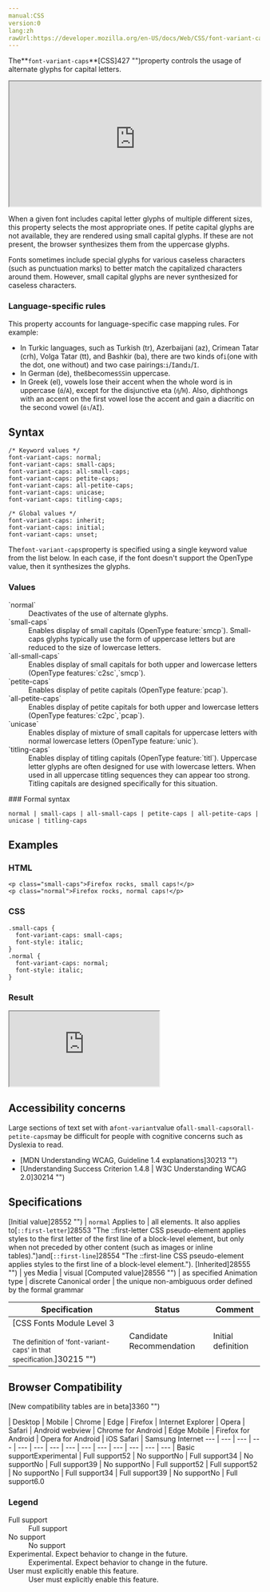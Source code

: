 ```yaml
---
manual:CSS
version:0
lang:zh
rawUrl:https://developer.mozilla.org/en-US/docs/Web/CSS/font-variant-caps
---
```






The**`font-variant-caps`**[CSS]427 "")property controls the usage of alternate glyphs for capital letters.

<iframe src='https://interactive-examples.mdn.mozilla.net/pages/css/font-variant-caps.html' width='100%' height='250'></iframe>


When a given font includes capital letter glyphs of multiple different sizes, this property selects the most appropriate ones. If petite capital glyphs are not available, they are rendered using small capital glyphs. If these are not present, the browser synthesizes them from the uppercase glyphs.



Fonts sometimes include special glyphs for various caseless characters (such as punctuation marks) to better match the capitalized characters around them. However, small capital glyphs are never synthesized for caseless characters.


### Language-specific rules<a name="Language-specific_rules"></a>


This property accounts for language-specific case mapping rules. For example:


* In Turkic languages, such as Turkish (tr), Azerbaijani (az), Crimean Tatar (crh), Volga Tatar (tt), and Bashkir (ba), there are two kinds of`i`(one with the dot, one without) and two case pairings:`i`/`İ`and`ı`/`I`.
* In German (de), the`ß`becomes`SS`in uppercase.
* In Greek (el), vowels lose their accent when the whole word is in uppercase (`ά`/`Α`), except for the disjunctive eta (`ή`/`Ή`). Also, diphthongs with an accent on the first vowel lose the accent and gain a diacritic on the second vowel (`άι`/`ΑΪ`).

## Syntax<a name="Syntax"></a>

```
/* Keyword values */
font-variant-caps: normal;
font-variant-caps: small-caps;
font-variant-caps: all-small-caps;
font-variant-caps: petite-caps;
font-variant-caps: all-petite-caps;
font-variant-caps: unicase;
font-variant-caps: titling-caps;

/* Global values */
font-variant-caps: inherit;
font-variant-caps: initial;
font-variant-caps: unset;
```


The`font-variant-caps`property is specified using a single keyword value from the list below. In each case, if the font doesn&#39;t support the OpenType value, then it synthesizes the glyphs.


### Values<a name="Values"></a>
<dl><dt id=''>`normal`</dt><dd>Deactivates of the use of alternate glyphs.</dd><dt id=''>`small-caps`</dt><dd>Enables display of small capitals (OpenType feature:`smcp`). Small-caps glyphs typically use the form of uppercase letters but are reduced to the size of lowercase letters.</dd><dt id=''>`all-small-caps`</dt><dd>Enables display of small capitals for both upper and lowercase letters (OpenType features:`c2sc`,`smcp`).</dd><dt id=''>`petite-caps`</dt><dd>Enables display of petite capitals (OpenType feature:`pcap`).</dd><dt id=''>`all-petite-caps`</dt><dd>Enables display of petite capitals for both upper and lowercase letters (OpenType features:`c2pc`,`pcap`).</dd><dt id=''>`unicase`</dt><dd>Enables display of mixture of small capitals for uppercase letters with normal lowercase letters (OpenType feature:`unic`).</dd><dt id=''>`titling-caps`</dt><dd>Enables display of titling capitals (OpenType feature:`titl`). Uppercase letter glyphs are often designed for use with lowercase letters. When used in all uppercase titling sequences they can appear too strong. Titling capitals are designed specifically for this situation.</dd></dl>
### Formal syntax<a name="Formal_syntax"></a>

```
normal | small-caps | all-small-caps | petite-caps | all-petite-caps | unicase | titling-caps
```

## Examples<a name="Examples"></a>

### HTML<a name="HTML"></a>

```
<p class="small-caps">Firefox rocks, small caps!</p>
<p class="normal">Firefox rocks, normal caps!</p>
```

### CSS<a name="CSS"></a>

```
.small-caps {
  font-variant-caps: small-caps;
  font-style: italic;
}
.normal {
  font-variant-caps: normal;
  font-style: italic;
}
```

### Result<a name="Result"></a>


<iframe src='https://mdn.mozillademos.org/en-US/docs/Web/CSS/font-variant-caps$samples/Examples?revision=1367960' width='null' height='null'></iframe>



## Accessibility concerns<a name="Accessibility_concerns"></a>


Large sections of text set with a`font-variant`value of`all-small-caps`or`all-petite-caps`may be difficult for people with cognitive concerns such as Dyslexia to read.


* [MDN Understanding WCAG, Guideline 1.4 explanations]30213 "")
* [Understanding Success Criterion 1.4.8 | W3C Understanding WCAG 2.0]30214 "")

## Specifications<a name="Specifications"></a>

[Initial value]28552 "") | `normal` 
Applies to | all elements. It also applies to[`::first-letter`]28553 "The ::first-letter CSS pseudo-element applies styles to the first letter of the first line of a block-level element, but only when not preceded by other content (such as images or inline tables).")and[`::first-line`]28554 "The ::first-line CSS pseudo-element applies styles to the first line of a block-level element."). 
[Inherited]28555 "") | yes 
Media | visual 
[Computed value]28556 "") | as specified 
Animation type | discrete 
Canonical order | the unique non-ambiguous order defined by the formal grammar 


Specification | Status | Comment 
 ---  |  ---  |  ---  | 
[CSS Fonts Module Level 3<br></br><small>The definition of &#39;font-variant-caps&#39; in that specification.</small>]30215 "") | Candidate Recommendation | Initial definition 


## Browser Compatibility<a name="Browser_Compatibility"></a>
[New compatibility tables are in beta<i></i>]3360 "")

 | <abbr>Desktop<i></i></abbr> | <abbr>Mobile<i></i></abbr> 
 | <abbr>Chrome<i></i></abbr> | <abbr>Edge<i></i></abbr> | <abbr>Firefox<i></i></abbr> | <abbr>Internet Explorer<i></i></abbr> | <abbr>Opera<i></i></abbr> | <abbr>Safari<i></i></abbr> | <abbr>Android webview<i></i></abbr> | <abbr>Chrome for Android<i></i></abbr> | <abbr>Edge Mobile<i></i></abbr> | <abbr>Firefox for Android<i></i></abbr> | <abbr>Opera for Android<i></i></abbr> | <abbr>iOS Safari<i></i></abbr> | <abbr>Samsung Internet<i></i></abbr> 
 ---  |  ---  |  ---  |  ---  |  ---  |  ---  |  ---  |  ---  |  ---  |  ---  |  ---  |  ---  |  ---  |  ---  | 
Basic support<abbr>Experimental<i></i></abbr> | <abbr>Full support</abbr>52 | <abbr>No support</abbr>No | <abbr>Full support</abbr>34 | <abbr>No support</abbr>No | <abbr>Full support</abbr>39 | <abbr>No support</abbr>No | <abbr>Full support</abbr>52 | <abbr>Full support</abbr>52 | <abbr>No support</abbr>No | <abbr>Full support</abbr>34 | <abbr>Full support</abbr>39 | <abbr>No support</abbr>No | <abbr>Full support</abbr>6.0 


### Legend<a name="Legend"></a>
<dl><dt id=''><abbr>Full support</abbr></dt><dd>Full support</dd><dt id=''><abbr>No support</abbr></dt><dd>No support</dd><dt id=''><abbr>Experimental. Expect behavior to change in the future.<i></i></abbr></dt><dd>Experimental. Expect behavior to change in the future.</dd><dt id=''><abbr>User must explicitly enable this feature.<i></i></abbr></dt><dd>User must explicitly enable this feature.</dd></dl>



